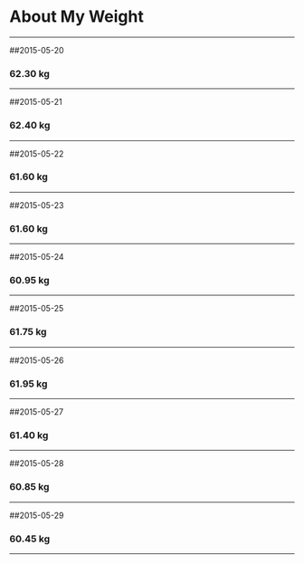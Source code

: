 # About My Weight
******
##2015-05-20  
###  62.30 kg
******
##2015-05-21  
###  62.40 kg
******
##2015-05-22
###  61.60 kg
***
##2015-05-23
###  61.60 kg
***
##2015-05-24
###  60.95 kg
***
##2015-05-25
###  61.75 kg
***
##2015-05-26
###  61.95 kg
***
##2015-05-27
###  61.40 kg
***
##2015-05-28
### 60.85 kg
***
##2015-05-29
### 60.45 kg
***
